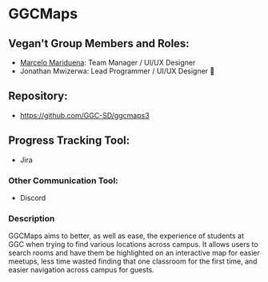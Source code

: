 # GGCMaps

## Vegan't Group Members and Roles:
* [Marcelo Mariduena](https://github.com/MarceloMariduena): Team Manager / UI/UX Designer
* Jonathan Mwizerwa: Lead Programmer / UI/UX Designer :100:


## Repository:
* https://github.com/GGC-SD/ggcmaps3

## Progress Tracking Tool:
* Jira

### Other Communication Tool:
* Discord

### Description
GGCMaps aims to better, as well as ease, the experience of students at GGC when trying to find various locations across campus. It allows users to search rooms and have them be highlighted on an interactive map for easier meetups, less time wasted finding that one classroom for the first time, and easier navigation across campus for guests.
